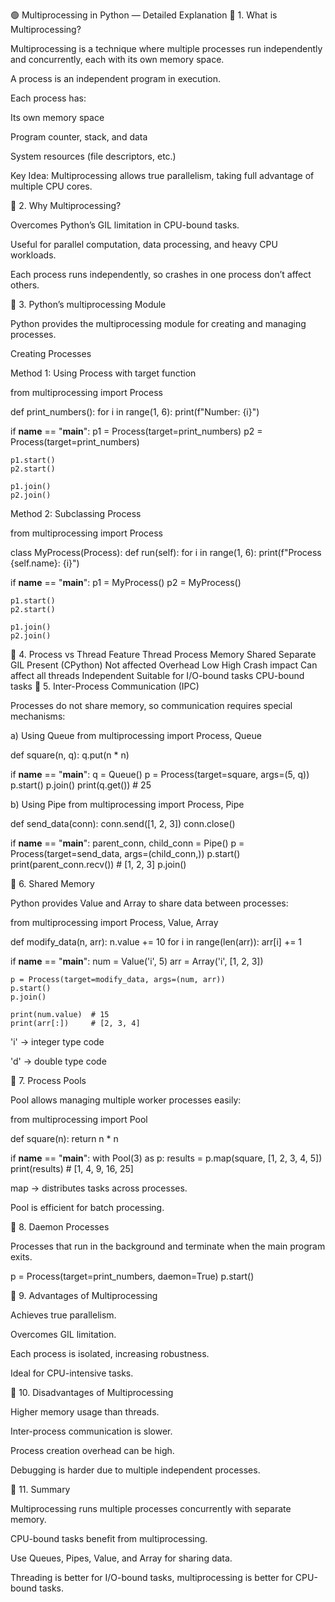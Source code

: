 🟢 Multiprocessing in Python — Detailed Explanation
🔹 1. What is Multiprocessing?

Multiprocessing is a technique where multiple processes run independently and concurrently, each with its own memory space.

A process is an independent program in execution.

Each process has:

Its own memory space

Program counter, stack, and data

System resources (file descriptors, etc.)

Key Idea: Multiprocessing allows true parallelism, taking full advantage of multiple CPU cores.

🔹 2. Why Multiprocessing?

Overcomes Python’s GIL limitation in CPU-bound tasks.

Useful for parallel computation, data processing, and heavy CPU workloads.

Each process runs independently, so crashes in one process don’t affect others.

🔹 3. Python’s multiprocessing Module

Python provides the multiprocessing module for creating and managing processes.

Creating Processes

Method 1: Using Process with target function

from multiprocessing import Process

def print_numbers():
    for i in range(1, 6):
        print(f"Number: {i}")

if __name__ == "__main__":
    p1 = Process(target=print_numbers)
    p2 = Process(target=print_numbers)

    p1.start()
    p2.start()

    p1.join()
    p2.join()


Method 2: Subclassing Process

from multiprocessing import Process

class MyProcess(Process):
    def run(self):
        for i in range(1, 6):
            print(f"Process {self.name}: {i}")

if __name__ == "__main__":
    p1 = MyProcess()
    p2 = MyProcess()

    p1.start()
    p2.start()

    p1.join()
    p2.join()

🔹 4. Process vs Thread
Feature	Thread	Process
Memory	Shared	Separate
GIL	Present (CPython)	Not affected
Overhead	Low	High
Crash impact	Can affect all threads	Independent
Suitable for	I/O-bound tasks	CPU-bound tasks
🔹 5. Inter-Process Communication (IPC)

Processes do not share memory, so communication requires special mechanisms:

a) Using Queue
from multiprocessing import Process, Queue

def square(n, q):
    q.put(n * n)

if __name__ == "__main__":
    q = Queue()
    p = Process(target=square, args=(5, q))
    p.start()
    p.join()
    print(q.get())  # 25

b) Using Pipe
from multiprocessing import Process, Pipe

def send_data(conn):
    conn.send([1, 2, 3])
    conn.close()

if __name__ == "__main__":
    parent_conn, child_conn = Pipe()
    p = Process(target=send_data, args=(child_conn,))
    p.start()
    print(parent_conn.recv())  # [1, 2, 3]
    p.join()

🔹 6. Shared Memory

Python provides Value and Array to share data between processes:

from multiprocessing import Process, Value, Array

def modify_data(n, arr):
    n.value += 10
    for i in range(len(arr)):
        arr[i] += 1

if __name__ == "__main__":
    num = Value('i', 5)
    arr = Array('i', [1, 2, 3])

    p = Process(target=modify_data, args=(num, arr))
    p.start()
    p.join()

    print(num.value)  # 15
    print(arr[:])     # [2, 3, 4]


'i' → integer type code

'd' → double type code

🔹 7. Process Pools

Pool allows managing multiple worker processes easily:

from multiprocessing import Pool

def square(n):
    return n * n

if __name__ == "__main__":
    with Pool(3) as p:
        results = p.map(square, [1, 2, 3, 4, 5])
    print(results)  # [1, 4, 9, 16, 25]


map → distributes tasks across processes.

Pool is efficient for batch processing.

🔹 8. Daemon Processes

Processes that run in the background and terminate when the main program exits.

p = Process(target=print_numbers, daemon=True)
p.start()

🔹 9. Advantages of Multiprocessing

Achieves true parallelism.

Overcomes GIL limitation.

Each process is isolated, increasing robustness.

Ideal for CPU-intensive tasks.

🔹 10. Disadvantages of Multiprocessing

Higher memory usage than threads.

Inter-process communication is slower.

Process creation overhead can be high.

Debugging is harder due to multiple independent processes.

🔹 11. Summary

Multiprocessing runs multiple processes concurrently with separate memory.

CPU-bound tasks benefit from multiprocessing.

Use Queues, Pipes, Value, and Array for sharing data.

Threading is better for I/O-bound tasks, multiprocessing is better for CPU-bound tasks.